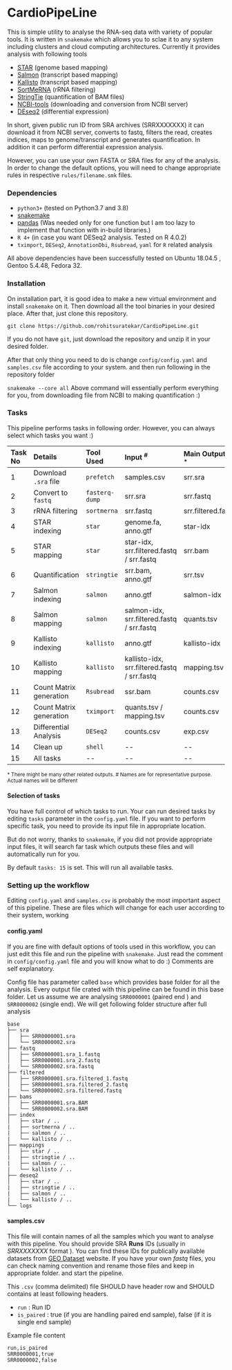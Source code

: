 # CardioPipeLine

This is simple utility to analyse the RNA-seq data with variety of popular
 tools. It is written in `snakemake` which allows you to sclae it
  to any system including clusters and cloud computing architectures.
   Currently it provides analysis with following tools

* [STAR](https://github.com/alexdobin/STAR) (genome based mapping)
* [Salmon](https://salmon.readthedocs.io/en/latest/salmon.html) (transcript based mapping)
* [Kallisto](https://github.com/pachterlab/kallisto) (transcript based  mapping)
* [SortMeRNA](https://github.com/biocore/sortmerna) (rRNA filtering)
* [StringTie](https://ccb.jhu.edu/software/stringtie/) (quantification of BAM files)
* [NCBI-tools](https://github.com/ncbi/sra-tools) (downloading and conversion from NCBI server)
* [DEseq2](https://bioconductor.org/packages/release/bioc/html/DESeq2.html) (differential expression)

In short, given public run ID from SRA archives (SRRXXXXXXX) it can download
 it from NCBI server, converts to fastq, filters the read, creates indices, maps to
  genome/transcript and generates quantification. In addition it can perform
  differential expression analysis.

However, you can use your own FASTA or SRA files for any of the analysis.
In order to change the default options, you will need to change appropriate
 rules in respective `rules/filename.smk` files.
 
### Dependencies
* `python3+` (tested on Python3.7 and 3.8)
* [snakemake](https://snakemake.readthedocs.io/en/stable/)
* [pandas](https://pandas.pydata.org/) (Was needed only for one function but
 I am too lazy to implement that function with in-build libraries.)
* `R 4+` (in case you want DESeq2 analysis. Tested on R 4.0.2)
* `tximport`, `DESeq2`, `AnnotationDbi`, `Rsubread`, `yaml` for `R` related analysis

All above dependencies have been successfully tested on Ubuntu 18.04.5
, Gentoo 5.4.48, Fedora 32.

### Installation
On installation part, it is good idea to make a new virtual environment and
 install `snakemake` on it. Then download all the tool binaries in your
  desired place. After that, just clone this repository.

```
git clone https://github.com/rohitsuratekar/CardioPipeLine.git
```
If you do not have `git`, just download the repository and unzip it in your
 desired folder.

After that only thing you need to do is change `config/config.yaml` and
 `samples.csv` file according to your system. and then run following in the
  repository folder

`
snakemake --core all
`
Above command will essentially perform everything for you, from downloading
 file from NCBI to making quantification :)
 
### Tasks
This pipeline performs tasks in following order. However, you can always
 select which tasks you want :) 

    
| Task No | Details | Tool Used | Input <sup>#</sup> | Main Output<sup> #, * </sup> |
| :------ | :----- | :------ | :----| :--- |
| 1 | Download `.sra` file| `prefetch` | samples.csv | srr.sra |
| 2 | Convert to `fastq` | `fasterq-dump` | srr.sra | srr.fastq|
| 3 | rRNA filtering | `sortmerna` | srr.fastq | srr.filtered.fastq |
| 4 | STAR indexing | `star` | genome.fa, anno.gtf | star-idx |
| 5 | STAR mapping  | `star` | star-idx, srr.filtered.fastq / srr.fastq | srr.bam |
| 6 | Quantification | `stringtie` | srr.bam, anno.gtf | srr.tsv |
| 7 | Salmon indexing | `salmon` | anno.gtf | salmon-idx |
| 8 | Salmon mapping | `salmon` | salmon-idx, srr.filtered.fastq / srr.fastq | quants.tsv |
| 9 | Kallisto indexing | `kallisto` | anno.gtf | kallisto-idx |
| 10 | Kallisto mapping | `kallisto` | kallisto-idx, srr.filtered.fastq / srr.fastq | mapping.tsv |
| 11 | Count Matrix generation | `Rsubread` | ssr.bam | counts.csv |
| 12 | Count Matrix generation | `tximport` | quants.tsv / mapping.tsv | counts.csv |
| 13 | Differential Analysis | `DESeq2` | counts.csv | exp.csv |
| 14 | Clean up | `shell` | -- | -- |
| 15 | All tasks | -- | -- | -- |

<sup>* There might be many other related outputs. </sup> 
<sup># Names are for representative purpose. Actual names will be different
 </sup>

#### Selection of tasks
You have full control of which tasks to run. Your can run desired tasks by
 editing `tasks` parameter in the `config.yaml` file. If you want to perform
  specific task, you need to provide its input file in appropriate location.  

But do not worry, thanks to `snakemake`, if you did not provide appropriate
 input files, it will  search far task which outputs these files and will
  automatically run for you. 
 
By default `tasks: 15` is set. This will run all available tasks.

### Setting up the workflow 
Editing `config.yaml` and `samples.csv` is probably the most important
 aspect of this pipeline. These are files which will change for each user
  according to their system, working 

#### config.yaml
 If you are fine  with default options of tools
  used in this workflow, you can just edit this file and run the pipeline
   with `snakemake`. Just read the comment in  `config/config.yaml` file
    and you will know what to do :) Comments are self explanatory.

Config file has parameter called `base` which provides base folder for all
 the analysis. Every output file crated with this pipeline can be found in
  this base folder. Let us assume we are analysing `SRR0000001` (paired end
  ) and `SRR0000002` (single end). We will get following folder structure
   after full analysis
   
```
base
├── sra
│   ├── SRR0000001.sra
│   └── SRR0000002.sra
├── fastq
│   ├── SRR0000001.sra_1.fastq
│   ├── SRR0000001.sra_2.fastq
|   └── SRR0000002.sra.fastq
├── filtered
│   ├── SRR0000001.sra.filtered_1.fastq
│   ├── SRR0000001.sra.filtered_2.fastq
|   └── SRR0000002.sra.filtered.fastq
├── bams
│   ├── SRR0000001.sra.BAM
|   └── SRR0000002.sra.BAM
├── index
│   ├── star / .. 
|   ├── sortmerna / ..
|   ├── salmon / ..
|   └── kallisto / ..
├── mappings
│   ├── star / .. 
|   ├── stringtie / ..
|   ├── salmon / ..
|   └── kallisto / ..
├── deseq2
│   ├── star / .. 
|   ├── stringtie / ..
|   ├── salmon / ..
|   └── kallisto / ..
└── logs
```

#### samples.csv
This file will contain names of all the samples which you want to analyse
 with this pipeline. You should provide SRA **Runs** IDs (usually in
  *SRRXXXXXXX* format ). You can find these IDs for publically available
   datasets from [GEO Dataset](https://www.ncbi.nlm.nih.gov/gds) website. If
    you have your own *fastq* files, you can check naming convention and
     rename those files and keep in appropriate folder. and start the
      pipeline.
 
 This `.csv` (comma delimited) file SHOULD have header row and SHOULD
  contains at least following headers.

* `run` : Run ID
* `is_paired` : true (if you are handling paired end sample), false (if it
 is single end sample)

Example file content
```
run,is_paired
SRR0000001,true
SRR0000002,false
```
